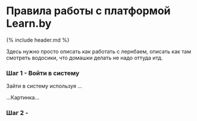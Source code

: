 Правила работы с платформой Learn.by
====================

{% include header.md %}

Здесь нужно просто описать как работать с лернбаем, описать как там смотреть водосики, что домашки делать не надо оттуда итд.

### Шаг 1 - Войти в систему
Зайти в систему используя ...

...Картинка...

### Шаг 2 - 
